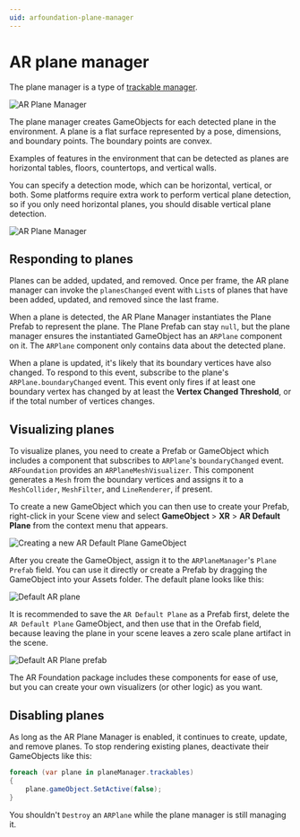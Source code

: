 ```yaml
---
uid: arfoundation-plane-manager
---
```

# AR plane manager

The plane manager is a type of [trackable manager](trackable-managers.md).

![AR Plane Manager](images/ar-plane-manager.png "AR Plane Manager")

The plane manager creates GameObjects for each detected plane in the environment. A plane is a flat surface represented by a pose, dimensions, and boundary points. The boundary points are convex.

Examples of features in the environment that can be detected as planes are horizontal tables, floors, countertops, and vertical walls.

You can specify a detection mode, which can be horizontal, vertical, or both. Some platforms require extra work to perform vertical plane detection, so if you only need horizontal planes, you should disable vertical plane detection.

![AR Plane Manager](images/ar-plane-manager-detection-mode.png "AR Plane Manager")

## Responding to planes

Planes can be added, updated, and removed. Once per frame, the AR plane manager can invoke the `planesChanged` event with `List`s of planes that have been added, updated, and removed since the last frame.

When a plane is detected, the AR Plane Manager instantiates the Plane Prefab to represent the plane. The Plane Prefab can stay `null`, but the plane manager ensures the instantiated GameObject has an `ARPlane` component on it. The `ARPlane` component only contains data about the detected plane.

When a plane is updated, it's likely that its boundary vertices have also changed. To respond to this event, subscribe to the plane's `ARPlane.boundaryChanged` event. This event only fires if at least one boundary vertex has changed by at least the **Vertex Changed Threshold**, or if the total number of vertices changes.

## Visualizing planes

To visualize planes, you need to create a Prefab or GameObject which includes a component that subscribes to `ARPlane`'s `boundaryChanged` event. `ARFoundation` provides an `ARPlaneMeshVisualizer`. This component generates a `Mesh` from the boundary vertices and assigns it to a `MeshCollider`, `MeshFilter`, and `LineRenderer`, if present.

To create a new GameObject which you can then use to create your Prefab, right-click in your Scene view and select **GameObject** &gt; **XR** &gt; **AR Default Plane** from the context menu that appears.

![Creating a new AR Default Plane GameObject](images/ar_default_plane.png "AR Default Plane")

After you create the GameObject, assign it to the `ARPlaneManager`'s `Plane Prefab` field. You can use it directly or create a Prefab by dragging the GameObject into your Assets folder. The default plane looks like this:

![Default AR plane](images/ar-default-plane.png "AR Default Plane")

It is recommended to save the `AR Default Plane` as a Prefab first, delete the `AR Default Plane` GameObject, and then use that in the Orefab field, because leaving the plane in your scene leaves a zero scale plane artifact in the scene.

![Default AR Plane prefab](images/ar_default_plane_as_prefab.png "AR Default Plane Prefab")

The AR Foundation package includes these components for ease of use, but you can create your own visualizers (or other logic) as you want.

## Disabling planes

As long as the AR Plane Manager is enabled, it continues to create, update, and remove planes. To stop rendering existing planes, deactivate their GameObjects like this:

```csharp
foreach (var plane in planeManager.trackables)
{
    plane.gameObject.SetActive(false);
}
```

You shouldn't `Destroy` an `ARPlane` while the plane manager is still managing it.
